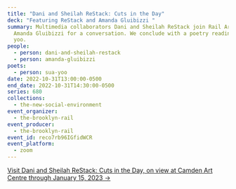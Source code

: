 ```yaml
---
title: "Dani and Sheilah ReStack: Cuts in the Day"
deck: "Featuring ReStack and Amanda Gluibizzi "
summary: Multimedia collaborators Dani and Sheilah ReStack join Rail Art Editor
  Amanda Gluibizzi for a conversation. We conclude with a poetry reading by sua
  yoo.
people:
  - person: dani-and-sheilah-restack
  - person: amanda-gluibizzi
poets:
  - person: sua-yoo
date: 2022-10-31T13:00:00-0500
end_date: 2022-10-31T14:30:00-0500
series: 680
collections:
  - the-new-social-environment
event_organizer:
  - the-brooklyn-rail
event_producer:
  - the-brooklyn-rail
event_id: reco7rb96IGfidWCR
event_platform:
  - zoom
---
```

[V﻿isit Dani and Sheilah ReStack: Cuts in the Day, on view at Camden Art Centre through January 15, 2023 →](https://camdenartcentre.org/whats-on/dani-and-sheilah-restack)